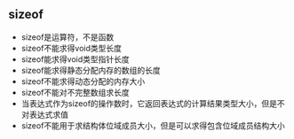 ## sizeof

- sizeof是运算符，不是函数
- sizeof不能求得void类型长度
- sizeof能求得void类型指针长度
- sizeof能求得静态分配内存的数组的长度
- sizeof不能求得动态分配的内存大小
- sizeof不能对不完整数组求长度
- 当表达式作为sizeof的操作数时，它返回表达式的计算结果类型大小，但是不对表达式求值
- sizeof不能用于求结构体位域成员大小，但是可以求得包含位域成员结构大小
